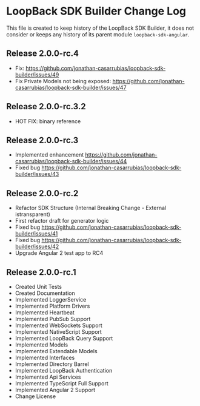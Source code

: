 # LoopBack SDK Builder Change Log

This file is created to keep history of the LoopBack SDK Builder, it does not consider or keeps any history of its parent module `loopback-sdk-angular`.

## Release 2.0.0-rc.4

- Fix: https://github.com/jonathan-casarrubias/loopback-sdk-builder/issues/49
- Fix Private Models not being exposed: https://github.com/jonathan-casarrubias/loopback-sdk-builder/issues/47

## Release 2.0.0-rc.3.2

- HOT FIX: binary reference

## Release 2.0.0-rc.3

- Implemented enhancement https://github.com/jonathan-casarrubias/loopback-sdk-builder/issues/44
- Fixed bug https://github.com/jonathan-casarrubias/loopback-sdk-builder/issues/43

## Release 2.0.0-rc.2

- Refactor SDK Structure (Internal Breaking Change - External istransparent)
- First refactor draft for generator logic
- Fixed bug https://github.com/jonathan-casarrubias/loopback-sdk-builder/issues/41
- Fixed bug https://github.com/jonathan-casarrubias/loopback-sdk-builder/issues/42
- Upgrade Angular 2 test app to RC4

## Release 2.0.0-rc.1

- Created Unit Tests
- Created Documentation
- Implemented LoggerService
- Implemented Platform Drivers
- Implemented Heartbeat
- Implemented PubSub Support
- Implemented WebSockets Support
- Implemented NativeScript Support
- Implemented LoopBack Query Support
- Implemented Models
- Implemented Extendable Models
- Implemented Interfaces
- Implemented Directory Barrel
- Implemented LoopBack Authentication
- Implemented Api Services
- Implemented TypeScript Full Support
- Implemented Angular 2 Support
- Change License